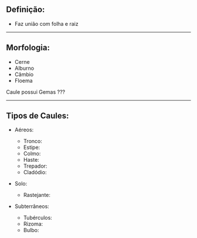 ## Definição:

- Faz união com folha e raiz

---
## Morfologia:

- Cerne
- Alburno
- Câmbio
- Floema


Caule possui Gemas ???

---

## Tipos de Caules:

- Aéreos: 
	- Tronco:
	- Estipe:
	- Colmo:
	- Haste:
	- Trepador:
	- Cladódio:

- Solo:
	- Rastejante:

- Subterrâneos:
	- Tubérculos:
	- Rizoma:
	- Bulbo:
